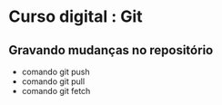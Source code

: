 # Curso digital : Git

## Gravando mudanças no repositório
* comando git push
* comando git pull
* comando git fetch
